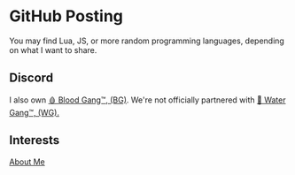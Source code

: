  <div class="container">
        <h1>GitHub Posting</h1>
        <p>
            You may find Lua, JS, or more random programming languages, depending on what I want to share.
        </p>
        <h2>Discord</h2>
        <p>
            I also own <a class="button" href = "https://github.com/Blood-Gang-Inc">🩸 Blood Gang™️, (BG)</a>. We're not officially partnered with <a class="button" href  = "https://github.com/Water-Gang-Inc">🌊 Water Gang™️, (WG).</a>
        </p>
        <h2>Interests</h2>
        <p>
            <a class"button" href = "https://linkr.it/4zx16">About Me</a>
        </p>
    </div>
</body>
</html>
